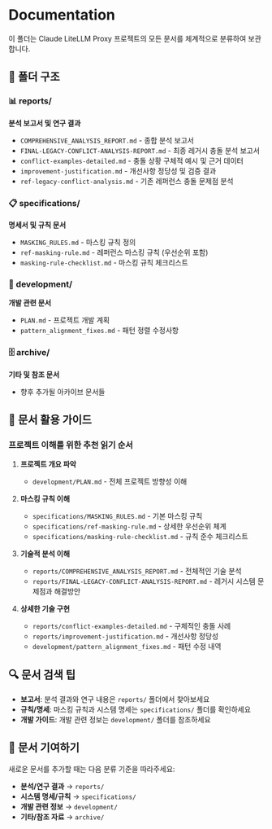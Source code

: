 # Documentation

이 폴더는 Claude LiteLLM Proxy 프로젝트의 모든 문서를 체계적으로 분류하여 보관합니다.

## 📁 폴더 구조

### 📊 reports/
**분석 보고서 및 연구 결과**
- `COMPREHENSIVE_ANALYSIS_REPORT.md` - 종합 분석 보고서
- `FINAL-LEGACY-CONFLICT-ANALYSIS-REPORT.md` - 최종 레거시 충돌 분석 보고서
- `conflict-examples-detailed.md` - 충돌 상황 구체적 예시 및 근거 데이터
- `improvement-justification.md` - 개선사항 정당성 및 검증 결과
- `ref-legacy-conflict-analysis.md` - 기존 레퍼런스 충돌 문제점 분석

### 📋 specifications/
**명세서 및 규칙 문서**
- `MASKING_RULES.md` - 마스킹 규칙 정의
- `ref-masking-rule.md` - 레퍼런스 마스킹 규칙 (우선순위 포함)
- `masking-rule-checklist.md` - 마스킹 규칙 체크리스트

### 🚀 development/
**개발 관련 문서**
- `PLAN.md` - 프로젝트 개발 계획
- `pattern_alignment_fixes.md` - 패턴 정렬 수정사항

### 🗄️ archive/
**기타 및 참조 문서**
- 향후 추가될 아카이브 문서들

## 📖 문서 활용 가이드

### 프로젝트 이해를 위한 추천 읽기 순서

1. **프로젝트 개요 파악**
   - `development/PLAN.md` - 전체 프로젝트 방향성 이해

2. **마스킹 규칙 이해**
   - `specifications/MASKING_RULES.md` - 기본 마스킹 규칙
   - `specifications/ref-masking-rule.md` - 상세한 우선순위 체계
   - `specifications/masking-rule-checklist.md` - 규칙 준수 체크리스트

3. **기술적 분석 이해**
   - `reports/COMPREHENSIVE_ANALYSIS_REPORT.md` - 전체적인 기술 분석
   - `reports/FINAL-LEGACY-CONFLICT-ANALYSIS-REPORT.md` - 레거시 시스템 문제점과 해결방안

4. **상세한 기술 구현**
   - `reports/conflict-examples-detailed.md` - 구체적인 충돌 사례
   - `reports/improvement-justification.md` - 개선사항 정당성
   - `development/pattern_alignment_fixes.md` - 패턴 수정 내역

## 🔍 문서 검색 팁

- **보고서**: 분석 결과와 연구 내용은 `reports/` 폴더에서 찾아보세요
- **규칙/명세**: 마스킹 규칙과 시스템 명세는 `specifications/` 폴더를 확인하세요
- **개발 가이드**: 개발 관련 정보는 `development/` 폴더를 참조하세요

## 📝 문서 기여하기

새로운 문서를 추가할 때는 다음 분류 기준을 따라주세요:

- **분석/연구 결과** → `reports/`
- **시스템 명세/규칙** → `specifications/`
- **개발 관련 정보** → `development/`
- **기타/참조 자료** → `archive/`